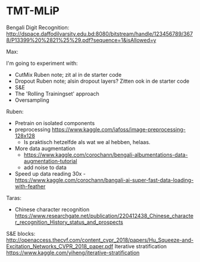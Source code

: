 # TMT-MLiP

Bengali Digit Recognition: http://dspace.daffodilvarsity.edu.bd:8080/bitstream/handle/123456789/3678/P13399%20%2821%25%29.pdf?sequence=1&isAllowed=y

Max:

 I'm going to experiment with:
 
 - CutMix
   Ruben note; zit al in de starter code
 - Dropout
   Ruben note; alsin dropout layers? Zitten ook in de starter code
 - S&E
 - The 'Rolling Trainingset' approach
 - Oversampling

Ruben:

- Pretrain on isolated components
- preprocessing https://www.kaggle.com/iafoss/image-preprocessing-128x128
  - Is praktisch hetzelfde als wat we al hebben, helaas.
- More data augmentation
  - https://www.kaggle.com/corochann/bengali-albumentations-data-augmentation-tutorial
  - add noise to data
- Speed up data reading 30x
  -https://www.kaggle.com/corochann/bangali-ai-super-fast-data-loading-with-feather
  
Taras:
- Chinese character recognition https://www.researchgate.net/publication/220412438_Chinese_character_recognition_History_status_and_prospects

S&E blocks: http://openaccess.thecvf.com/content_cvpr_2018/papers/Hu_Squeeze-and-Excitation_Networks_CVPR_2018_paper.pdf
Iterative stratification https://www.kaggle.com/yiheng/iterative-stratification

